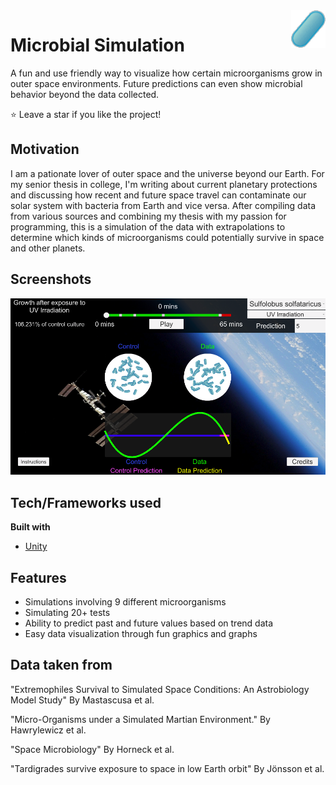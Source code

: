 <a href="https://github.com/MHubs/Bacteria-Simulation">
    <img src="https://github.com/MHubs/Bacteria-Simulation/blob/master/Assets/Resources/Images/Bacteria.png" alt="Simulation logo" title="Microbe" align="right" height="60" />
</a>

Microbial Simulation
======================
A fun and use friendly way to visualize how certain microorganisms grow in outer space environments. Future predictions can even show microbial behavior beyond the data collected.

:star: Leave a star if you like the project!

## Motivation
I am a pationate lover of outer space and the universe beyond our Earth. 
For my senior thesis in college, I'm writing about current planetary protections and discussing how recent and future space travel can contaminate our solar system with bacteria from Earth and vice versa.
After compiling data from various sources and combining my thesis with my passion for programming, this is a simulation of the data with extrapolations to determine which kinds of microorganisms could potentially survive in space and other planets.
 
## Screenshots
<a href="https://github.com/MHubs/Bacteria-Simulation">
    <img src="https://github.com/MHubs/Bacteria-Simulation/blob/master/Main%20Menu.png" alt="Simulation Main Menu" title="Microbe" width="900" />
</a>

## Tech/Frameworks used
<b>Built with</b>
- [Unity](https://unity.com)

## Features
- Simulations involving 9 different microorganisms
- Simulating 20+ tests
- Ability to predict past and future values based on trend data
- Easy data visualization through fun graphics and graphs

## Data taken from
"Extremophiles Survival to Simulated Space Conditions: An Astrobiology Model Study" By Mastascusa et al.

"Micro-Organisms under a Simulated Martian Environment." By Hawrylewicz et al.

"Space Microbiology" By Horneck et al.

"Tardigrades survive exposure to space in low Earth orbit" By Jönsson et al.
